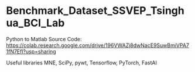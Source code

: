 # Benchmark_Dataset_SSVEP_Tsinghua_BCI_Lab

Python to Matlab Source Code: https://colab.research.google.com/drive/196VWAZj8dwNacE9SuwBmiVPA71fN7Efl?usp=sharing


Useful libraries MNE, SciPy, pywt, Tensorflow, PyTorch, FastAI
